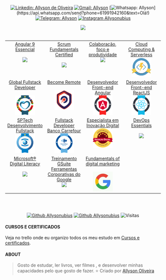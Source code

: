 <div align="center">

[![Linkedin: Allyson de Oliveira](https://img.shields.io/badge/-LinkedIn-blue?style=for-the-badge&logo=Linkedin&logoColor=white&link=https://www.linkedin.com/in/allyson-de-oliveira-6b3596164/)](https://www.linkedin.com/in/eliezerzarpelao//)
[![Gmail: Allyson](https://img.shields.io/badge/-Gmail-c14438?style=for-the-badge&logo=Gmail&logoColor=white&link=mailto:allysontrabalho7@gmail.com)](mailto:allysontrabalho7@gmail.com)
[![Whatsapp: Allyson](https://img.shields.io/badge/-Whatsapp-4CA143?style=for-the-badge&logo=whatsapp&logoColor=white&link=https://api.whatsapp.com/send?phone=61991942160&text=Olá!)](https://api.whatsapp.com/send?phone=61991942160&text=Olá!)
[![Telegram: Allyson ](https://img.shields.io/badge/Telegram-@Allysonoliveirabrandao-blue?style=for-the-badge&logo=Telegram)](https://t.me/allysonoliveirabrandao)
[![Instagram Allysonubius](https://img.shields.io/badge/-Instagram-C13584?style=for-the-badge&labelColor=C13584&logo=instagram&logoColor=white&link=https://www.instagram.com/allysonubius/)](https://www.instagram.com/allysonubius/)
</div>



<div align="center">
  <img height="420" src="https://media1.tenor.com/images/599e2459adce5e829dfa08b8b9d45add/tenor.gif?itemid=14038179">
</div>

<br>

<div align="center">
  <table>
    <tbody>
      <tr valign="top">
        <td width="25%" align="center">
        <a href="https://www.cod3r.com.br/certificates/9kc3fyfiq6">
          <span>Angular 9 Essencial</span>
        </a>
      <br>
      <br>
          <img height="64px" src="https://media-exp1.licdn.com/dms/image/C560BAQEqmVRp2Q2Jbg/company-logo_100_100/0/1554852395434?e=1623283200&v=beta&t=-72rOiGidaqbjlcIUsMqWFs_yvBsJPEP8t7spG4tF8s">
		  <br>
        </td>
        <td width="25%" align="center">
        <a href="https://www.scrumstudy.com/certification/verify?type=SFC&number=818395">
          <span>Scrum Fundamentals Certified</span>
        </a>
      <br>
      <br>
          <img height="64px" src="https://media-exp1.licdn.com/dms/image/C4E0BAQG9_uP8f-kpiw/company-logo_100_100/0/1519900745590?e=1623283200&v=beta&t=LNMhAiCbm2MJqvXBmst7wD2TBNpzFX9eF_HEiOJb0rg">
		  <br>
        </td>
	      <td width="25%" align="center">
        <a href="https://www.linkedin.com/learning/paths/trabalho-remoto-colaboracao-foco-e-produtividade?trk=flagship-lil_details_certification&trk=lil_details_certification">
          <span>Colaboração, foco e produtividade</span>
        </a>
      <br>
          <img height="64px" src="https://media-exp1.licdn.com/dms/image/C4D0BAQGyOWvr4W0Pow/company-logo_100_100/0/1590003577120?e=1623283200&v=beta&t=fSrh49iJXj5HyqkEWbDCgp5qCcLY5pP7e0IsKzT3cE8">
		  <br>
        </td>
        <td width="25%" align="center">
        <a href="https://certificates.digitalinnovation.one/C4A53735">
          <span>Cloud Computing & Serverless</span>
        </a>
      <br>
          <img height="64px" src="img/Cloud Computing & Serverless.png">
		  <br>
        </td>
      </tr>
      <tr valign="top">
        <td width="25%" align="center">
        <a href="https://certificates.digitalinnovation.one/7AD09DBB">
          <span>Global Fullstack Developer</span>
        </a>
      <br>
      <br>
          <img height="64px" src="img/Global Fullstack Developer.png">
		  <br>
        </td>
        <td width="25%" align="center">
        <a href="https://certificates.digitalinnovation.one/84B30331">
          <span>Become Remote</span>
        </a>
      <br>
      <br>
          <img height="64px" src="img/Become Remote.png">
		  <br>
        </td>
	      <td width="25%" align="center">
        <a href="https://certificates.digitalinnovation.one/D692055F">
          <span>Desenvolvedor Front-end Angular</span>
        </a>
      <br>
          <img height="64px" src="img/Desenvolvedor Front-end Angular.png">
		  <br>
        </td>
        <td width="25%" align="center">
        <a href="https://certificates.digitalinnovation.one/126D952C">
          <span>Desenvolvedor Front-end ReactJS</span>
        </a>
      <br>
          <img height="64px" src="img/Desenvolvedor Front-end ReactJS.png">
		  <br>
        </td>
      </tr>
      <tr valign="top">
        <td width="25%" align="center">
        <a href="https://certificates.digitalinnovation.one/7986DAC5">
          <span>SPTech Desenvolvimento Fullstack</span>
        </a>
      <br>
          <img height="64px" src="img/SPTech Desenvolvimento Fullstack.png">
		  <br>
        </td>
        <td width="25%" align="center">
        <a href="https://certificates.digitalinnovation.one/D6589FBE">
          <span>Fullstack Developer Banco Carrefour</span>
        </a>
      <br>
          <img height="64px" src="img/Fullstack Developer Banco Carrefour.png">
		  <br>
        </td>
	      <td width="25%" align="center">
        <a href="https://certificates.digitalinnovation.one/72134F83">
          <span>Especialista em Inovação Digital</span>
        </a>
      <br>
          <img height="64px" src="img/Especialista em Inovação Digital.png">
		  <br>
        </td>
        <td width="25%" align="center">
        <a href="https://trello.com/c/9Gfjj67m">
          <span>DevOps Essentials</span>
        </a>
      <br>
      <br>
          <img height="64px" src="https://media-exp1.licdn.com/dms/image/C4E0BAQGHggs8gOn10g/company-logo_100_100/0/1519902151244?e=1623283200&v=beta&t=NEfAJNgKUTnzHGamToK-0Rr8mIr5tccZO_kVKDStQa4">
		  <br>
        </td>
      </tr>
      <tr valign="top">
        <td width="25%" align="center">
        <a href="https://trello.com/c/K97RCj06/52-microsoft-digital-literacy">
          <span>Microsoft® Digital Literacy</span>
        </a>
      <br>
      <br>
          <img height="64px" src="https://media-exp1.licdn.com/dms/image/C560BAQH8hBKOFXvqag/company-logo_100_100/0/1609783110976?e=1623283200&v=beta&t=bWg-qUArnWalz-LNcQPnXUXd0hWZzzlGVFd-AJ6UTAs">
		  <br>
        </td>
        <td width="25%" align="center">
        <a href="https://trello.com/c/0nwNcmuV/1-pedro-mascarin-consultoria-em-ti-g-suite-google-curso">
          <span>Treinamento GSuite
Ferramentas Corporativas do Google</span>
        </a>
      <br>
          <img height="64px" src="https://media-exp1.licdn.com/dms/image/C4D0BAQHiNSL4Or29cg/company-logo_100_100/0/1519856215226?e=1623283200&v=beta&t=U7vhPJz0-Bh5qU2a-IymLBn0zoQ1LJbEv0y4jwUp4XU">
		  <br>
      <td width="25%" align="center">
        <a href="https://trello.com/c/yGpy0jod">
          <span>Fundamentals of digital marketing</span>
        </a>
        <br>
      <br>
          <img height="64px" src="img/google.jfif">
		  <br>
      </tr>
    </tbody>
  </table>
</div>

<br>
<br>

<div align="center">

[![Github Allysonubius](https://github.com/anuraghazra/github-readme-stats/workflows/Test/badge.svg?style=for-the-badge&logo=Test)](https://github.com/Allysonubius)
[![Github Allysonubius](https://img.shields.io/github/issues-pr/anuraghazra/github-readme-stats?color=0088ff)](https://github.com/Allysonubius)
![Visitas](https://visitor-badge.glitch.me/badge?page_id=Allysonubius)
</div>

#### CURSOS E CERTIFICADOS
<div>
  <p>Veja no trello onde eu organizo todos os meu estudo em 
  <a target="_blank" href="https://trello.com/b/5w5QtwG6/cursos-e-certificados"> Cursos e certificados</a>.</p>
</div>

#### ABOUT

> Gosto de estudar, ler livros, ver filmes , e desenvolver minhas capacidades pelo que gosto de fazer.
⭐️ Criado por [Allyson Oliveira](https://github.com/Allysonubius)

